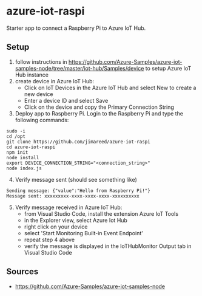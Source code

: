 # azure-iot-raspi
Starter app to connect a Raspberry Pi to Azure IoT Hub.

## Setup

1. follow instructions in https://github.com/Azure-Samples/azure-iot-samples-node/tree/master/iot-hub/Samples/device to setup Azure IoT Hub instance
2. create device in Azure IoT Hub:
   - Click on IoT Devices in the Azure IoT Hub and select New to create a new device
   - Enter a device ID and select Save
   - Click on the device and copy the Primary Connection String
3. Deploy app to Raspberry Pi. Login to the Raspberry Pi and type the following commands:
```
sudo -i
cd /opt
git clone https://github.com/jimareed/azure-iot-raspi
cd azure-iot-raspi
npm init
node install
export DEVICE_CONNECTION_STRING="<connection_string>"
node index.js
```
4. Verify message sent (should see something like)
```
Sending message: {"value":"Hello from Raspberry Pi!"}
Message sent: xxxxxxxxx-xxxx-xxxx-xxxx-xxxxxxxxxx
```
5. Verify message received in Azure IoT Hub:
   - from Visual Studio Code, install the extension Azure IoT Tools
   - in the Explorer view, select Azure Iot Hub
   - right click on your device
   - select 'Start Monitoring Built-in Event Endpoint'
   - repeat step 4 above
   - verify the message is displayed in the IoTHubMonitor Output tab in Visual Studio Code

## Sources
- https://github.com/Azure-Samples/azure-iot-samples-node

